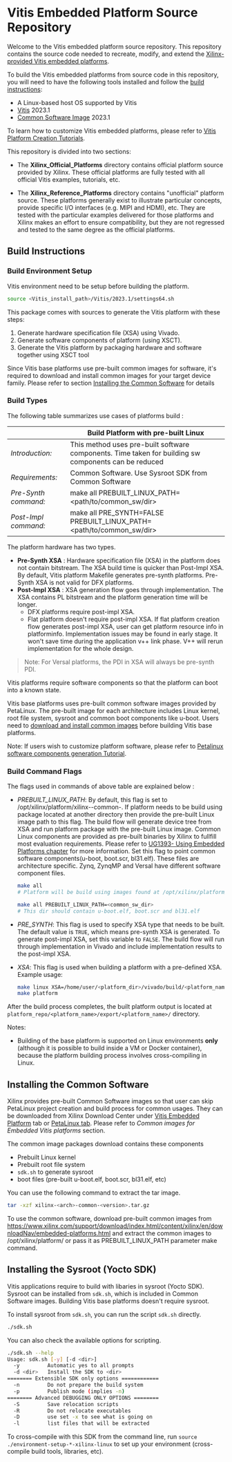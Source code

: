 # Vitis Embedded Platform Source Repository

Welcome to the Vitis embedded platform source repository. This repository contains the
source code needed to recreate, modify, and extend the [Xilinx-provided Vitis embedded
platforms][3]. 

[3]: https://www.xilinx.com/support/download/index.html/content/xilinx/en/downloadNav/embedded-platforms.html

To build the Vitis embedded platforms from source code in this repository, you will need to have the following tools installed and follow the [build instructions](#build-instructions):

- A Linux-based host OS supported by Vitis
- [Vitis][1] 2023.1
- [Common Software Image](#installing-the-common-software) 2023.1

[1]: https://www.xilinx.com/support/download/index.html/content/xilinx/en/downloadNav/vitis.html

To learn how to customize Vitis embedded platforms, please refer to [Vitis Platform Creation Tutorials](https://github.com/Xilinx/Vitis-Tutorials/tree/master/Vitis_Platform_Creation).

This repository is divided into two sections:

- The **Xilinx_Official_Platforms** directory contains official platform source provided by
  Xilinx. These official platforms are fully tested with all official Vitis examples, tutorials,
  etc.

- The **Xilinx_Reference_Platforms** directory contains "unofficial" platform source. These
  platforms generally exist to illustrate particular concepts, provide specific I/O interfaces
  (e.g. MIPI and HDMI), etc. They are tested with the particular examples delivered for those
  platforms and Xilinx makes an effort to ensure compatibility, but they are not regressed
  and tested to the same degree as the official platforms.

## Build Instructions

### Build Environment Setup

  Vitis environment need to be setup before building the platform.

  ```bash
  source <Vitis_install_path>/Vitis/2023.1/settings64.sh
  ```
  This package comes with sources to generate the Vitis platform with these steps:

  1. Generate hardware specification file (XSA) using Vivado.
  2. Generate software components of platform (using XSCT).
  3. Generate the Vitis platform by packaging hardware and software together using XSCT tool

  Since Vitis base platforms use pre-built common images for software, it's required to download and install common images for your target device family. Please refer to section [Installing the Common Software](#installing-the-common-software) for details

### Build Types

The following table summarizes use cases of platforms build :

  |     | Build Platform with pre-built Linux |
  | --- | --- |
  | *Introduction:* | This method uses pre-built software components. Time taken for building sw components can be reduced |
  | *Requirements:* | Common Software. Use Sysroot SDK from Common Software |
  | *Pre-Synth command:* | make all PREBUILT_LINUX_PATH=<path/to/common_sw/dir> |
  | *Post-Impl command:* | make all PRE_SYNTH=FALSE PREBUILT_LINUX_PATH=<path/to/common_sw/dir> |

The platform hardware has two types.

- **Pre-Synth XSA** : Hardware specification file (XSA) in the platform does not contain bitstream. The XSA build time is quicker than Post-Impl XSA. By default, Vitis platform Makefile generates pre-synth platforms. Pre-Synth XSA is not valid for DFX platforms.
- **Post-Impl XSA** : XSA generation flow goes through implementation. The XSA contains PL bitstream and the platform generation time will be longer. 
  - DFX platforms require post-impl XSA.
  - Flat platform doesn't require post-impl XSA. If flat platform creation flow generates post-impl XSA, user can get platform resource info in platforminfo. Implementation issues may be found in early stage. It won't save time during the application v++ link phase. V++ will rerun implementation for the whole design.

> Note: For Versal platforms, the PDI in XSA will always be pre-synth PDI.


Vitis platforms require software components so that the platform can boot into a known state. 

Vitis base platforms uses pre-built common software images provided by PetaLinux. The pre-built image for each architecture includes Linux kernel, root file system, sysroot and common boot components like u-boot. Users need to [download and install common images](#installing-the-common-software) before building Vitis base platforms.

Note: If users wish to customize platform software, please refer to [Petalinux software components generation Tutorial][2].

[2]: https://github.com/Xilinx/Vitis-Tutorials/tree/master/Vitis_Platform_Creation/Feature_Tutorials/02_petalinux_customization

### Build Command Flags

The flags used in commands of above table are explained below :

- *PREBUILT_LINUX_PATH*: By default, this flag is set to /opt/xilinx/platform/xilinx-<arch>-common-<ver>. If platform needs to be build using package located at another directory then provide the pre-built Linux image path to this flag. The build flow will generate device tree from XSA and run platform package with the pre-built Linux image. Common Linux components are provided as pre-built binaries by Xilinx to fullfill most evaluation requirements. Please refer to [UG1393- Using Embedded Platforms chapter][3] for more information. Set this flag to point common software components(u-boot, boot.scr, bl31.elf). These files are architecture specific. Zynq, ZynqMP and Versal have different software component files.

    ```bash
    make all
    # Platform will be build using images found at /opt/xilinx/platform/xilinx-<arch>-common-<ver> or in current dir

    make all PREBUILT_LINUX_PATH=<common_sw_dir> 
    # This dir should contain u-boot.elf, boot.scr and bl31.elf
    ```

[3]: https://www.xilinx.com/cgi-bin/docs/rdoc?t=vitis+doc;v=latest;d=usingembeddedplatforms.html;a=mym1591997179666

- *PRE_SYNTH*: This flag is used to specify XSA type that needs to be built. The default value is `TRUE`, which means pre-synth XSA is generated. To generate post-impl XSA, set this variable to `FALSE`. The build flow will run through implementation in Vivado and include implementation results to the post-impl XSA.

- *XSA*: This flag is used when building a platform with a pre-defined XSA. Example usage:

    ```bash
    make linux XSA=/home/user/<platform_dir>/vivado/build/<platform_name>.xsa
    make platform
    ```

After the build process completes, the built platform output is located at `platform_repo/<platform_name>/export/<platform_name>/` directory.


Notes:

- Building of the base platform is supported on Linux environments **only** (although it is possible to build inside a VM or Docker container), because the platform
building process involves cross-compiling in Linux.

## Installing the Common Software

Xilinx provides pre-built Common Software images so that user can skip PetaLinux project creation and build process for common usages. They can be downloaded from Xilinx Download Center under [Vitis Embedded Platform][4] tab or [PetaLinux tab][5]. Please refer to *Common images for Embedded Vitis platforms* section. 

[4]: https://www.xilinx.com/support/download/index.html/content/xilinx/en/downloadNav/embedded-platforms.html
[5]: https://www.xilinx.com/support/download/index.html/content/xilinx/en/downloadNav/embedded-design-tools.html

The common image packages download contains these components

- Prebuilt Linux kernel
- Prebuilt root file system
- `sdk.sh` to generate sysroot
- boot files (pre-built u-boot.elf, boot.scr, bl31.elf, etc)

You can use the following command to extract the tar image.

```bash
tar -xzf xilinx-<arch>-common-<version>.tar.gz
```

To use the common software, download pre-built common images from https://www.xilinx.com/support/download/index.html/content/xilinx/en/downloadNav/embedded-platforms.html and extract the common images to /opt/xilinx/platform/ or pass it as PREBUILT_LINUX_PATH parameter make command.

## Installing the Sysroot (Yocto SDK)

Vitis applications require to build with libaries in sysroot (Yocto SDK). Sysroot can be installed from `sdk.sh`, which is included in Common Software images. Building Vitis base platforms doesn't require sysroot.

To install sysroot from `sdk.sh`, you can run the script `sdk.sh` directly.

```bash
./sdk.sh
```

You can also check the available options for scripting.

```bash
./sdk.sh --help
Usage: sdk.sh [-y] [-d <dir>]
  -y         Automatic yes to all prompts
  -d <dir>   Install the SDK to <dir>
======== Extensible SDK only options ============
  -n         Do not prepare the build system
  -p         Publish mode (implies -n)
======== Advanced DEBUGGING ONLY OPTIONS ========
  -S         Save relocation scripts
  -R         Do not relocate executables
  -D         use set -x to see what is going on
  -l         list files that will be extracted
```


To cross-compile with this SDK from the command line, run `source ./environment-setup-*-xilinx-linux` to set up your environment (cross-compile build tools, libraries, etc).
